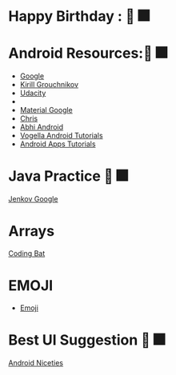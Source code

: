
# Happy Birthday : :tada: :fireworks:
# Android Resources::tada: :fireworks:
* <a href="https://android-developers.googleblog.com/2014/08/material-design-in-2014-google-io-app.html">Google  </a>
* <a href ="https://plus.google.com/+KirillGrouchnikov">Kirill Grouchnikov </a>
* <a href ="http://labs.udacity.com/android-visualizer/#/android/padding-and-margin">Udacity</a>
* <a href ="https://drive.google.com/file/d/0B5XIkMkayHgRMVljUVIyZzNmQUU/view"></a>
* <a href ="https://material.io/guidelines/style/color.html#color-color-palette"> Material Google</a>
* <a  href ="https://chris.banes.me/">Chris </a>
* <a href ="http://abhiandroid.com/">Abhi Android</a>
* <a href ="http://www.vogella.com/">Vogella Android Tutorials</a>
* <a href="http://www.mkyong.com/android/">Android Apps Tutorials</a>

# Java Practice :tada: :fireworks:
<a href ="http://tutorials.jenkov.com/">Jenkov Google </a>
# Arrays
<a href ="http://codingbat.com/java/Array-1">Coding Bat</a>
# EMOJI

* <a href ="https://www.emojione.com/">Emoji</a>



# Best UI Suggestion :tada: :fireworks:
<a href = "http://androidniceties.tumblr.com/">Android Niceties</a>
